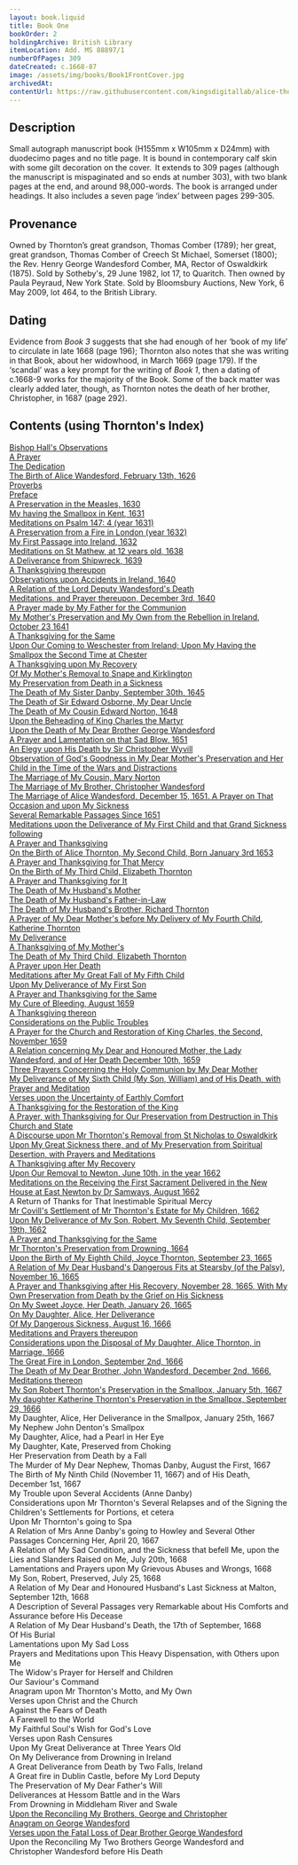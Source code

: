 ```yaml
---
layout: book.liquid
title: Book One
bookOrder: 2
holdingArchive: British Library
itemLocation: Add. MS 88897/1
numberOfPages: 309
dateCreated: c.1668-87
image: /assets/img/books/Book1FrontCover.jpg
archivedAt: 
contentUrl: https://raw.githubusercontent.com/kingsdigitallab/alice-thornton/refs/heads/edition/texts/01_book_one/book_one.xml
---
```


## Description 

Small autograph manuscript book (H155mm x W105mm x D24mm) with duodecimo pages and no title page. It is bound in contemporary calf skin with some gilt decoration on the cover.  It extends to 309 pages (although the manuscript is mispaginated and so ends at number 303), with two blank pages at the end, and around 98,000-words. The book is arranged under headings. It also includes a seven page ‘index’ between pages 299-305. 

## Provenance 

Owned by Thornton’s great grandson, Thomas Comber (1789); her great, great grandson, Thomas Comber of Creech St Michael, Somerset (1800); the Rev. Henry George Wandesford Comber, MA, Rector of Oswaldkirk (1875). Sold by Sotheby's, 29 June 1982, lot 17, to Quaritch. Then owned by Paula Peyraud, New York State. Sold by Bloomsbury Auctions, New York, 6 May 2009, lot 464, to the British Library.  

## Dating

Evidence from _Book 3_ suggests that she had enough of her ‘book of my life’ to circulate in late 1668 (page 196); Thornton also notes that she was writing in that Book, about her widowhood, in March 1669 (page 179). If the ‘scandal’ was a key prompt for the writing of _Book 1_, then a dating of c.1668-9 works for the majority of the Book. Some of the back matter was clearly added later, though, as Thornton notes the death of her brother, Christopher, in 1687 (page 292).

## Contents (using Thornton's Index)

[Bishop Hall's Observations](https://thornton.kdl.kcl.ac.uk/edition/?p0.do=book_one&p0.lo=p.1&p0.vi=modern) <br/>
[A Prayer](https://thornton.kdl.kcl.ac.uk/edition/?p0.do=book_one&p0.lo=p.2&p0.vi=modern) <br/>
[The Dedication](https://thornton.kdl.kcl.ac.uk/edition/?p0.do=book_one&p0.lo=p.3&p0.vi=modern) <br/>
[The Birth of Alice Wandesford, February 13th, 1626](https://thornton.kdl.kcl.ac.uk/edition/?p0.do=book_one&p0.lo=p.5&p0.vi=modern) <br/>
[Proverbs](https://thornton.kdl.kcl.ac.uk/edition/?p0.do=book_one&p0.lo=p.6&p0.vi=modern) <br/>
[Preface](https://thornton.kdl.kcl.ac.uk/edition/?p0.do=book_one&p0.lo=p.7&p0.vi=modern) <br/>
[A Preservation in the Measles, 1630](https://thornton.kdl.kcl.ac.uk/edition/?p0.do=book_one&p0.lo=p.8&p0.vi=modern) <br/>
[My having the Smallpox in Kent, 1631](https://thornton.kdl.kcl.ac.uk/edition/?p0.do=book_one&p0.lo=p.9&p0.vi=modern) <br/>
[Meditations on Psalm 147: 4 (year 1631)](https://thornton.kdl.kcl.ac.uk/edition/?p0.do=book_one&p0.lo=p.10&p0.vi=modern) <br/>
[A Preservation from a Fire in London (year 1632)](https://thornton.kdl.kcl.ac.uk/edition/?p0.do=book_one&p0.lo=p.11&p0.vi=modern) <br/>
[My First Passage into Ireland, 1632](https://thornton.kdl.kcl.ac.uk/edition/?p0.do=book_one&p0.lo=p.12&p0.vi=modern) <br/>
[Meditations on St Mathew, at 12 years old, 1638](https://thornton.kdl.kcl.ac.uk/edition/?p0.do=book_one&p0.lo=p.14&p0.vi=modern) <br/>
[A Deliverance from Shipwreck, 1639](https://thornton.kdl.kcl.ac.uk/edition/?p0.do=book_one&p0.lo=p.15&p0.vi=modern) <br/>
[A Thanksgiving thereupon](https://thornton.kdl.kcl.ac.uk/edition/?p0.do=book_one&p0.lo=p.17&p0.vi=modern) <br/>
[Observations upon Accidents in Ireland, 1640](https://thornton.kdl.kcl.ac.uk/edition/?p0.do=book_one&p0.lo=p.20&p0.vi=modern) <br/>
[A Relation of the Lord Deputy Wandesford's Death](https://thornton.kdl.kcl.ac.uk/edition/?p0.do=book_one&p0.lo=p.27&p0.vi=modern) <br/>
[Meditations, and Prayer thereupon, December 3rd, 1640](https://thornton.kdl.kcl.ac.uk/edition/?p0.do=book_one&p0.lo=p.38&p0.vi=modern) <br/>
[A Prayer made by My Father for the Communion](https://thornton.kdl.kcl.ac.uk/edition/?p0.do=book_one&p0.lo=p.54&p0.vi=modern) <br/>
[My Mother's Preservation and My Own from the Rebellion in Ireland, October 23 1641](https://thornton.kdl.kcl.ac.uk/edition/?p0.do=book_one&p0.lo=p.62&p0.vi=modern) <br/>
[A Thanksgiving for the Same](https://thornton.kdl.kcl.ac.uk/edition/?p0.do=book_one&p0.lo=p.67&p0.vi=modern) <br/>
[Upon Our Coming to Weschester from Ireland; Upon My Having the Smallpox the Second Time at Chester](https://thornton.kdl.kcl.ac.uk/edition/?p0.do=book_one&p0.lo=p.69&p0.vi=modern) <br/>
[A Thanksgiving upon My Recovery](https://thornton.kdl.kcl.ac.uk/edition/?p0.do=book_one&p0.lo=p.75&p0.vi=modern) <br/>
[Of My Mother's Removal to Snape and Kirklington](https://thornton.kdl.kcl.ac.uk/edition/?p0.do=book_one&p0.lo=p.77&p0.vi=modern) <br/>
[My Preservation from Death in a Sickness](https://thornton.kdl.kcl.ac.uk/edition/?p0.do=book_one&p0.lo=p.83&p0.vi=modern) <br/>
[The Death of My Sister Danby, September 30th, 1645](https://thornton.kdl.kcl.ac.uk/edition/?p0.do=book_one&p0.lo=p.85&p0.vi=modern) <br/>
[The Death of Sir Edward Osborne, My Dear Uncle](https://thornton.kdl.kcl.ac.uk/edition/?p0.do=book_one&p0.lo=p.91&p0.vi=modern) <br/>
[The Death of My Cousin Edward Norton, 1648](https://thornton.kdl.kcl.ac.uk/edition/?p0.do=book_one&p0.lo=p.92&p0.vi=modern) <br/>
[Upon the Beheading of King Charles the Martyr](https://thornton.kdl.kcl.ac.uk/edition/?p0.do=book_one&p0.lo=p.93&p0.vi=modern) <br/>
[Upon the Death of My Dear Brother George Wandesford](https://thornton.kdl.kcl.ac.uk/edition/?p0.do=book_one&p0.lo=p.96&p0.vi=modern) <br/>
[A Prayer and Lamentation on that Sad Blow, 1651](https://thornton.kdl.kcl.ac.uk/edition/?p0.do=book_one&p0.lo=p.108&p0.vi=modern) <br/>
[An Elegy upon His Death by Sir Christopher Wyvill](https://thornton.kdl.kcl.ac.uk/edition/?p0.do=book_one&p0.lo=p.114&p0.vi=modern) <br/>
[Observation of God's Goodness in My Dear Mother's Preservation and Her Child in the Time of the Wars and Distractions](https://thornton.kdl.kcl.ac.uk/edition/?p0.do=book_one&p0.lo=p.115&p0.vi=modern) <br/>
[The Marriage of My Cousin, Mary Norton](https://thornton.kdl.kcl.ac.uk/edition/?p0.do=book_one&p0.lo=p.116&p0.vi=modern) <br/>
[The Marriage of My Brother, Christopher Wandesford](https://thornton.kdl.kcl.ac.uk/edition/?p0.do=book_one&p0.lo=p.116&p0.vi=modern) <br/>
[The Marriage of Alice Wandesford, December 15, 1651. A Prayer on That Occasion and upon My Sickness](https://thornton.kdl.kcl.ac.uk/edition/?p0.do=book_one&p0.lo=p.117&p0.vi=modern) <br/>
[Several Remarkable Passages Since 1651](https://thornton.kdl.kcl.ac.uk/edition/?p0.do=book_one&p0.lo=p.124&p0.vi=modern) <br/>
[Meditations upon the Deliverance of My First Child and that Grand Sickness following](https://thornton.kdl.kcl.ac.uk/edition/?p0.do=book_one&p0.lo=p.126&p0.vi=modern) <br/>
[A Prayer and Thanksgiving](https://thornton.kdl.kcl.ac.uk/edition/?p0.do=book_one&p0.lo=p.129&p0.vi=modern) <br/>
[On the Birth of Alice Thornton, My Second Child, Born January 3rd 1653](https://thornton.kdl.kcl.ac.uk/edition/?p0.do=book_one&p0.lo=p.132&p0.vi=modern) <br/>
[A Prayer and Thanksgiving for That Mercy](https://thornton.kdl.kcl.ac.uk/edition/?p0.do=book_one&p0.lo=p.134&p0.vi=modern) <br/>
[On the Birth of My Third Child, Elizabeth Thornton](https://thornton.kdl.kcl.ac.uk/edition/?p0.do=book_one&p0.lo=p.136&p0.vi=modern) <br/>
[A Prayer and Thanksgiving for It](https://thornton.kdl.kcl.ac.uk/edition/?p0.do=book_one&p0.lo=p.139&p0.vi=modern) <br/>
[The Death of My Husband's Mother](https://thornton.kdl.kcl.ac.uk/edition/?p0.do=book_one&p0.lo=p.141&p0.vi=modern) <br/>
[The Death of My Husband's Father-in-Law](https://thornton.kdl.kcl.ac.uk/edition/?p0.do=book_one&p0.lo=p.141&p0.vi=modern) <br/>
[The Death of My Husband's Brother, Richard Thornton](https://thornton.kdl.kcl.ac.uk/edition/?p0.do=book_one&p0.lo=p.141&p0.vi=modern) <br/>
[A Prayer of My Dear Mother's before My Delivery of My Fourth Child, Katherine Thornton](https://thornton.kdl.kcl.ac.uk/edition/?p0.do=book_one&p0.lo=p.142&p0.vi=modern) <br/>
[My Deliverance](https://thornton.kdl.kcl.ac.uk/edition/?p0.do=book_one&p0.lo=p.145&p0.vi=modern) <br/>
[A Thanksgiving of My Mother's](https://thornton.kdl.kcl.ac.uk/edition/?p0.do=book_one&p0.lo=p.145&p0.vi=modern) <br/>
[The Death of My Third Child, Elizabeth Thornton](https://thornton.kdl.kcl.ac.uk/edition/?p0.do=book_one&p0.lo=p.147&p0.vi=modern) <br/>
[A Prayer upon Her Death](https://thornton.kdl.kcl.ac.uk/edition/?p0.do=book_one&p0.lo=p.148&p0.vi=modern) <br/>
[Meditations after My Great Fall of My Fifth Child](https://thornton.kdl.kcl.ac.uk/edition/?p0.do=book_one&p0.lo=p.149&p0.vi=modern) <br/>
[Upon My Deliverance of My First Son](https://thornton.kdl.kcl.ac.uk/edition/?p0.do=book_one&p0.lo=p.150&p0.vi=modern) <br/>
[A Prayer and Thanksgiving for the Same](https://thornton.kdl.kcl.ac.uk/edition/?p0.do=book_one&p0.lo=p.151&p0.vi=modern) <br/>
[My Cure of Bleeding, August 1659](https://thornton.kdl.kcl.ac.uk/edition/?p0.do=book_one&p0.lo=p.153&p0.vi=modern) <br/>
[A Thanksgiving thereon](https://thornton.kdl.kcl.ac.uk/edition/?p0.do=book_one&p0.lo=p.154&p0.vi=modern) <br/>
[Considerations on the Public Troubles](https://thornton.kdl.kcl.ac.uk/edition/?p0.do=book_one&p0.lo=p.155&p0.vi=modern) <br/>
[A Prayer for the Church and Restoration of King Charles, the Second, November 1659](https://thornton.kdl.kcl.ac.uk/edition/?p0.do=book_one&p0.lo=p.157&p0.vi=modern) <br/>
[A Relation concerning My Dear and Honoured Mother, the Lady Wandesford, and of Her Death December 10th, 1659](https://thornton.kdl.kcl.ac.uk/edition/?p0.do=book_one&p0.lo=p.158&p0.vi=modern) <br/>
[Three Prayers Concerning the Holy Communion by My Dear Mother](https://thornton.kdl.kcl.ac.uk/edition/?p0.do=book_one&p0.lo=p.176&p0.vi=modern) <br/>
[My Deliverance of My Sixth Child (My Son, William) and of His Death, with Prayer and Meditation](https://thornton.kdl.kcl.ac.uk/edition/?p0.do=book_one&p0.lo=p.177&p0.vi=modern) <br/>
[Verses upon the Uncertainty of Earthly Comfort](https://thornton.kdl.kcl.ac.uk/edition/?p0.do=book_one&p0.lo=p.180&p0.vi=modern) <br/>
[A Thanksgiving for the Restoration of the King](https://thornton.kdl.kcl.ac.uk/edition/?p0.do=book_one&p0.lo=p.180&p0.vi=modern) <br/>
[A Prayer, with Thanksgiving for Our Preservation from Destruction in This Church and State](https://thornton.kdl.kcl.ac.uk/edition/?p0.do=book_one&p0.lo=p.181&p0.vi=modern) <br/>
[A Discourse upon Mr Thornton's Removal from St Nicholas to Oswaldkirk](https://thornton.kdl.kcl.ac.uk/edition/?p0.do=book_one&p0.lo=p.184&p0.vi=modern) <br/>
[Upon My Great Sickness there, and of My Preservation from Spiritual Desertion, with Prayers and Meditations](https://thornton.kdl.kcl.ac.uk/edition/?p0.do=book_one&p0.lo=p.186&p0.vi=modern) <br/>
[A Thanksgiving after My Recovery](https://thornton.kdl.kcl.ac.uk/edition/?p0.do=book_one&p0.lo=p.190&p0.vi=modern) <br/>
[Upon Our Removal to Newton, June 10th, in the year 1662](https://thornton.kdl.kcl.ac.uk/edition/?p0.do=book_one&p0.lo=p.191&p0.vi=modern) <br/>
[Meditations on the Receiving the First Sacrament Delivered in the New House at East Newton by Dr Samways, August 1662](https://thornton.kdl.kcl.ac.uk/edition/?p0.do=book_one&p0.lo=p.194&p0.vi=modern) <br/>
A Return of Thanks for That Inestimable Spiritual Mercy <br/>
[Mr Covill's Settlement of Mr Thornton's Estate for My Children, 1662](https://thornton.kdl.kcl.ac.uk/edition/?p0.do=book_one&p0.lo=p.198&p0.vi=modern) <br/>
[Upon My Deliverance of My Son, Robert, My Seventh Child, September 19th, 1662](https://thornton.kdl.kcl.ac.uk/edition/?p0.do=book_one&p0.lo=p.201&p0.vi=modern) <br/>
[A Prayer and Thanksgiving for the Same](https://thornton.kdl.kcl.ac.uk/edition/?p0.do=book_one&p0.lo=p.203&p0.vi=modern) <br/>
[Mr Thornton's Preservation from Drowning, 1664](https://thornton.kdl.kcl.ac.uk/edition/?p0.do=book_one&p0.lo=p.206&p0.vi=modern) <br/>
[Upon the Birth of My Eighth Child, Joyce Thornton, September 23, 1665](https://thornton.kdl.kcl.ac.uk/edition/?p0.do=book_one&p0.lo=p.206&p0.vi=modern) <br/>
[A Relation of My Dear Husband's Dangerous Fits at Stearsby (of the Palsy), November 16, 1665](https://thornton.kdl.kcl.ac.uk/edition/?p0.do=book_one&p0.lo=p.209&p0.vi=modern) <br/>
[A Prayer and Thanksgiving after His Recovery, November 28, 1665, With My Own Preservation from Death by the Grief on His Sickness](https://thornton.kdl.kcl.ac.uk/edition/?p0.do=book_one&p0.lo=p.211&p0.vi=modern) <br/>
[On My Sweet Joyce, Her Death, January 26, 1665](https://thornton.kdl.kcl.ac.uk/edition/?p0.do=book_one&p0.lo=p.212&p0.vi=modern) <br/>
[On My Daughter, Alice, Her Deliverance](https://thornton.kdl.kcl.ac.uk/edition/?p0.do=book_one&p0.lo=p.213&p0.vi=modern) <br/>
[Of My Dangerous Sickness, August 16, 1666](https://thornton.kdl.kcl.ac.uk/edition/?p0.do=book_one&p0.lo=p.214&p0.vi=modern) <br/>
[Meditations and Prayers thereupon](https://thornton.kdl.kcl.ac.uk/edition/?p0.do=book_one&p0.lo=p.215&p0.vi=modern) <br/>
[Considerations upon the Disposal of My Daughter, Alice Thornton, in Marriage, 1666](https://thornton.kdl.kcl.ac.uk/edition/?p0.do=book_one&p0.lo=p.216&p0.vi=modern) <br/>
[The Great Fire in London, September 2nd, 1666](https://thornton.kdl.kcl.ac.uk/edition/?p0.do=book_one&p0.lo=p.218&p0.vi=modern) <br/>
[The Death of My Dear Brother, John Wandesford, December 2nd, 1666. Meditations thereon](https://thornton.kdl.kcl.ac.uk/edition/?p0.do=book_one&p0.lo=p.219&p0.vi=modern) <br/>
[My Son Robert Thornton's Preservation in the Smallpox, January 5th, 1667](https://thornton.kdl.kcl.ac.uk/edition/?p0.do=book_one&p0.lo=p.224&p0.vi=modern) <br/>
[My daughter Katherine Thornton's Preservation in the Smallpox, September 29, 1666](https://thornton.kdl.kcl.ac.uk/edition/?p0.do=book_one&p0.lo=p.218&p0.vi=modern) <br/>
My Daughter, Alice, Her Deliverance in the Smallpox, January 25th, 1667 <br/>
My Nephew John Denton's Smallpox <br/>
My Daughter, Alice, had a Pearl in Her Eye <br/>
My Daughter, Kate, Preserved from Choking <br/>
Her Preservation from Death by a Fall <br/>
The Murder of My Dear Nephew, Thomas Danby, August the First, 1667 <br/>
The Birth of My Ninth Child (November 11, 1667) and of His Death, December 1st, 1667 <br/>
My Trouble upon Several Accidents (Anne Danby) <br/>
Considerations upon Mr Thornton's Several Relapses and of the Signing the Children's Settlements for Portions, et cetera <br/>
Upon Mr Thornton's going to Spa <br/>
A Relation of Mrs Anne Danby's going to Howley and Several Other Passages Concerning Her, April 20, 1667 <br/>
A Relation of My Sad Condition, and the Sickness that befell Me, upon the Lies and Slanders Raised on Me, July 20th, 1668 <br/>
Lamentations and Prayers upon My Grievous Abuses and Wrongs, 1668 <br/>
My Son, Robert, Preserved, July 25, 1668 <br/>
A Relation of My Dear and Honoured Husband's Last Sickness at Malton, September 12th, 1668 <br/>
A Description of Several Passages very Remarkable about His Comforts and Assurance before His Decease <br/>
A Relation of My Dear Husband's Death, the 17th of September, 1668 <br/>
Of His Burial <br/>
Lamentations upon My Sad Loss <br/>
Prayers and Meditations upon This Heavy Dispensation, with Others upon Me <br/>
The Widow's Prayer for Herself and Children <br/>
Our Saviour's Command <br/>
Anagram upon Mr Thornton's Motto, and My Own <br/>
Verses upon Christ and the Church <br/>
Against the Fears of Death <br/>
A Farewell to the World <br/>
My Faithful Soul's Wish for God's Love <br/>
Verses upon Rash Censures <br/>
Upon My Great Deliverance at Three Years Old <br/>
On My Deliverance from Drowning in Ireland <br/>
A Great Deliverance from Death by Two Falls, Ireland <br/>
A Great fire in Dublin Castle, before My Lord Deputy <br/>
The Preservation of My Dear Father's Will <br/>
Deliverances at Hessom Battle and in the Wars <br/>
From Drowning in Middleham River and Swale <br/>
[Upon the Reconciling My Brothers, George and Christopher](https://thornton.kdl.kcl.ac.uk/edition/?p0.do=book_one&p0.lo=p.306&p0.vi=modern) <br/>
[Anagram on George Wandesford](https://thornton.kdl.kcl.ac.uk/edition/?p0.do=book_one&p0.lo=p.307&p0.vi=modern) <br/>
[Verses upon the Fatal Loss of Dear Brother George Wandesford](https://thornton.kdl.kcl.ac.uk/edition/?p0.do=book_one&p0.lo=p.307&p0.vi=modern) <br/>
Upon the Reconciling My Two Brothers George Wandesford and Christopher Wandesford before His Death <br/>
